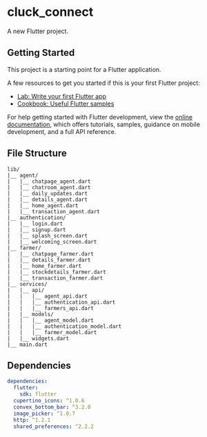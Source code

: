 # cluck_connect

A new Flutter project.

## Getting Started

This project is a starting point for a Flutter application.

A few resources to get you started if this is your first Flutter project:

- [Lab: Write your first Flutter app](https://docs.flutter.dev/get-started/codelab)
- [Cookbook: Useful Flutter samples](https://docs.flutter.dev/cookbook)

For help getting started with Flutter development, view the
[online documentation](https://docs.flutter.dev/), which offers tutorials,
samples, guidance on mobile development, and a full API reference.


## File Structure

```lib
lib/
|__ agent/
|   |__ chatpage_agent.dart
|   |__ chatroom_agent.dart
|   |__ daily_updates.dart
|   |__ details_agent.dart
|   |__ home_agent.dart
|   |__ transaction_agent.dart
|__ authentication/
|   |__ login.dart
|   |__ signup.dart
|   |__ splash_screen.dart
|   |__ welcoming_screen.dart
|__ farmer/
|   |__ chatpage_farmer.dart
|   |__ details_farmer.dart
|   |__ home_farmer.dart
|   |__ stockdetails_farmer.dart
|   |__ transaction_farmer.dart
|__ services/
|   |__ api/
|   |   |__ agent_api.dart
|   |   |__ authentication_api.dart
|   |   |__ farmers_api.dart
|   |__ models/
|   |   |__ agent_model.dart
|   |   |__ authentication_model.dart
|   |   |__ farmer_model.dart
|   |__ widgets.dart
|__ main.dart
```

## Dependencies

```yaml
dependencies:
  flutter:
    sdk: flutter
  cupertino_icons: ^1.0.6
  convex_bottom_bar: ^3.2.0
  image_picker: ^1.0.7
  http: ^1.2.1
  shared_preferences: ^2.2.2
```